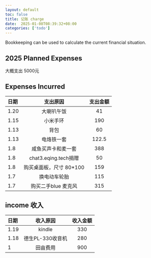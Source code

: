 ```yaml
---
layout: default
toc: false
title: 记账 charge
date:  2025-01-08T08:39:32+08:00
categories: ['todo']
---
```


Bookkeeping can be used to calculate the current financial situation.

<!--more-->

## 2025 Planned Expenses

大概支出 5000元

## Expenses Incurred

| 日期 |        支出原因         | 支出金额 |
| :--- | :---------------------: | :------: |
| 1.20 |        大喇叭午饭|   41    |
| 1.15 |        小米手环         |   190    |
| 1.13 |          背包           |    60    |
| 1.13 |       电烙铁一套        |  122.5   |
| 1.8  |   咸鱼买声卡和麦一套    |   388    |
| 1.8  |  chat3.eqing.tech捐赠   |    50    |
| 1.8  | 购买桌面板，尺寸 80*100 |   159    |
| 1.7  |         换电动车轮胎          |   115    |
| 1.7  |   购买二手blue 麦克风   |   315    |

## income 收入

| 日期 | 收入原因 | 收入金额 |
| :--- | :------: | :------: |
| 1.19 |        kindle|   330    |
| 1.18 |        德生PL-330收音机|   280    |
| 1    | 田亩费用 |   900    |